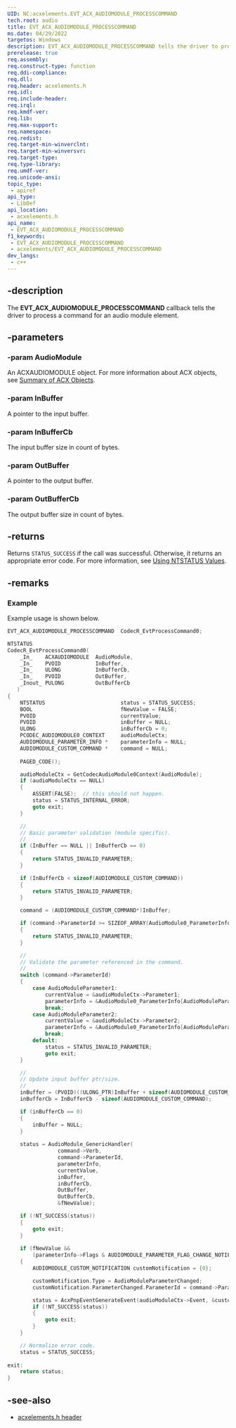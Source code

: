 ```yaml
---
UID: NC:acxelements.EVT_ACX_AUDIOMODULE_PROCESSCOMMAND
tech.root: audio 
title: EVT_ACX_AUDIOMODULE_PROCESSCOMMAND
ms.date: 04/29/2022
targetos: Windows
description: EVT_ACX_AUDIOMODULE_PROCESSCOMMAND tells the driver to process a command for an audio module element.
prerelease: true
req.assembly: 
req.construct-type: function
req.ddi-compliance: 
req.dll: 
req.header: acxelements.h
req.idl: 
req.include-header: 
req.irql: 
req.kmdf-ver: 
req.lib: 
req.max-support: 
req.namespace: 
req.redist: 
req.target-min-winverclnt: 
req.target-min-winversvr: 
req.target-type: 
req.type-library: 
req.umdf-ver: 
req.unicode-ansi: 
topic_type:
 - apiref
api_type:
 - LibDef
api_location:
 - acxelements.h
api_name:
 - EVT_ACX_AUDIOMODULE_PROCESSCOMMAND
f1_keywords:
 - EVT_ACX_AUDIOMODULE_PROCESSCOMMAND
 - acxelements/EVT_ACX_AUDIOMODULE_PROCESSCOMMAND
dev_langs:
 - c++
---
```


## -description

The **EVT_ACX_AUDIOMODULE_PROCESSCOMMAND** callback tells the driver to process a command for an audio module element.

## -parameters

### -param AudioModule

An ACXAUDIOMODULE object. For more information about ACX objects, see [Summary of ACX Objects](/windows-hardware/drivers/audio/acx-summary-of-objects).

### -param InBuffer

A pointer to the input buffer.

### -param InBufferCb

The input buffer size in count of bytes.

### -param OutBuffer

A pointer to the output buffer.

### -param OutBufferCb

The output buffer size in count of bytes.

## -returns

Returns `STATUS_SUCCESS` if the call was successful. Otherwise, it returns an appropriate error code. For more information, see [Using NTSTATUS Values](/windows-hardware/drivers/kernel/using-ntstatus-values).

## -remarks

### Example

Example usage is shown below.

```cpp
EVT_ACX_AUDIOMODULE_PROCESSCOMMAND  CodecR_EvtProcessCommand0;

NTSTATUS
CodecR_EvtProcessCommand0(
    _In_    ACXAUDIOMODULE  AudioModule,
    _In_    PVOID           InBuffer,
    _In_    ULONG           InBufferCb,
    _In_    PVOID           OutBuffer,
    _Inout_ PULONG          OutBufferCb
   )
{
    NTSTATUS                        status = STATUS_SUCCESS;
    BOOL                            fNewValue = FALSE;
    PVOID                           currentValue;
    PVOID                           inBuffer = NULL;
    ULONG                           inBufferCb = 0;
    PCODEC_AUDIOMODULE0_CONTEXT     audioModuleCtx;
    AUDIOMODULE_PARAMETER_INFO *    parameterInfo = NULL;
    AUDIOMODULE_CUSTOM_COMMAND *    command = NULL;
    
    PAGED_CODE();

    audioModuleCtx = GetCodecAudioModule0Context(AudioModule);
    if (audioModuleCtx == NULL)
    {
        ASSERT(FALSE);  // this should not happen.
        status = STATUS_INTERNAL_ERROR;
        goto exit;
    }

    //
    // Basic parameter validation (module specific).
    //
    if (InBuffer == NULL || InBufferCb == 0)
    {
        return STATUS_INVALID_PARAMETER;
    }

    if (InBufferCb < sizeof(AUDIOMODULE_CUSTOM_COMMAND))
    {
        return STATUS_INVALID_PARAMETER;
    }

    command = (AUDIOMODULE_CUSTOM_COMMAND*)InBuffer;  

    if (command->ParameterId >= SIZEOF_ARRAY(AudioModule0_ParameterInfo))
    {
        return STATUS_INVALID_PARAMETER;
    }

    //
    // Validate the parameter referenced in the command.
    //
    switch (command->ParameterId)
    {
        case AudioModuleParameter1:
            currentValue = &audioModuleCtx->Parameter1;
            parameterInfo = &AudioModule0_ParameterInfo[AudioModuleParameter1];
            break;
        case AudioModuleParameter2:
            currentValue = &audioModuleCtx->Parameter2;
            parameterInfo = &AudioModule0_ParameterInfo[AudioModuleParameter2];
            break;
        default:
            status = STATUS_INVALID_PARAMETER;
            goto exit;
    }

    //
    // Update input buffer ptr/size.
    //
    inBuffer = (PVOID)((ULONG_PTR)InBuffer + sizeof(AUDIOMODULE_CUSTOM_COMMAND));
    inBufferCb = InBufferCb - sizeof(AUDIOMODULE_CUSTOM_COMMAND);

    if (inBufferCb == 0)
    {
        inBuffer = NULL;
    }
    
    status = AudioModule_GenericHandler(
                command->Verb,
                command->ParameterId,
                parameterInfo,
                currentValue,
                inBuffer,
                inBufferCb,
                OutBuffer,
                OutBufferCb,
                &fNewValue);

    if (!NT_SUCCESS(status))
    {
        goto exit;
    }
    
    if (fNewValue &&
        (parameterInfo->Flags & AUDIOMODULE_PARAMETER_FLAG_CHANGE_NOTIFICATION))
    {
        AUDIOMODULE_CUSTOM_NOTIFICATION customNotification = {0};

        customNotification.Type = AudioModuleParameterChanged;
        customNotification.ParameterChanged.ParameterId = command->ParameterId;

        status = AcxPnpEventGenerateEvent(audioModuleCtx->Event, &customNotification, (USHORT)sizeof(customNotification));
        if (!NT_SUCCESS(status))
        {
            goto exit;
        }
    }

    // Normalize error code.
    status = STATUS_SUCCESS;
    
exit:
    return status;
}
```

## -see-also

- [acxelements.h header](index.md)
